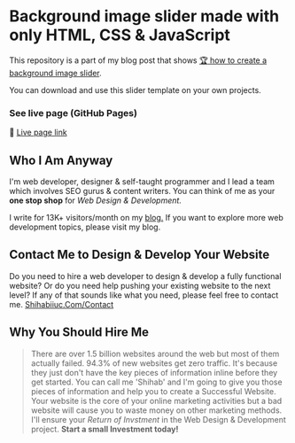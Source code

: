 # Background image slider made with only HTML, CSS & JavaScript
This repository is a part of my blog post that shows [:trophy: how to create a background image slider](https://shihabiiuc.com/background-slider/).

You can download and use this slider template on your own projects.


### See live page (GitHub Pages)
:rocket: [Live page link](https://shihabiiuc.github.io/backgroundslider/)

## Who I Am Anyway
I'm web developer, designer & self-taught programmer and I lead a team which involves SEO gurus & content writers. You can think of me as your **one stop shop** for _Web Design & Development._


I write for 13K+ visitors/month on my [blog.](https://shihabiiuc.com/blog/)
If you want to explore more web development topics, please visit my blog.

## Contact Me to Design & Develop Your Website 
Do you need to hire a web developer to design & develop a fully functional website? Or do you need help pushing your existing website to the next level? If any of that sounds like what you need, please feel free to contact me.
[Shihabiiuc.Com/Contact](https://shihabiiuc.com/contact/)

## Why You Should Hire Me
> There are over 1.5 billion websites around the web but most of them actually failed. 94.3% of new websites get zero traffic. It's because they just don't have the key pieces of information inline before they get started. You can call me 'Shihab' and I'm going to give you those pieces of information and help you to create a Successful Website. Your website is the core of your online marketing activities but a bad website will cause you to waste money on other marketing methods. I'll ensure your _Return of Invstment_ in the Web Design & Development project. **Start a small Investment today!**